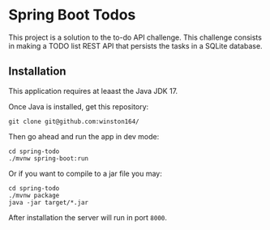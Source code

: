 # Spring Boot Todos

This project is a solution to the to-do API challenge.
This challenge consists in making a TODO list REST API that persists the tasks in a SQLite database.

## Installation

This application requires at leaast the Java JDK 17.

Once Java is installed, get this repository:
```
git clone git@github.com:winston164/
```

Then go ahead and run the app in dev mode:
```
cd spring-todo
./mvnw spring-boot:run
```

Or if you want to compile to a jar file you may:
```
cd spring-todo
./mvnw package
java -jar target/*.jar
```

After installation the server will run in port `8000`.
